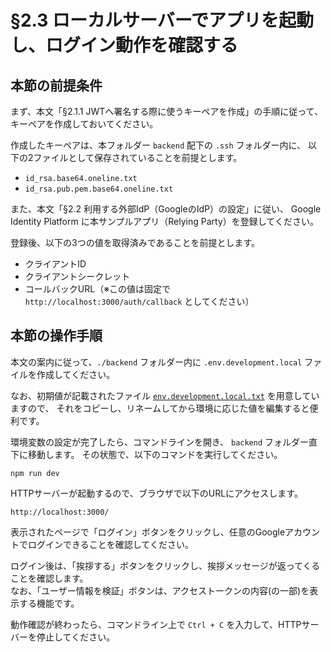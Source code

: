 # §2.3 ローカルサーバーでアプリを起動し、ログイン動作を確認する

## 本節の前提条件

まず、本文「§2.1.1 JWTへ署名する際に使うキーペアを作成」の手順に従って、
キーペアを作成しておいてください。

作成したキーペアは、本フォルダー `backend` 配下の `.ssh` フォルダー内に、
以下の2ファイルとして保存されていることを前提とします。

- `id_rsa.base64.oneline.txt`
- `id_rsa.pub.pem.base64.oneline.txt`

また、本文「§2.2 利用する外部IdP（GoogleのIdP）の設定」に従い、
Google Identity Platform に本サンプルアプリ（Relying Party）を登録してください。

登録後、以下の3つの値を取得済みであることを前提とします。

- クライアントID
- クライアントシークレット
- コールバックURL（※この値は固定で `http://localhost:3000/auth/callback` としてください）




## 本節の操作手順

本文の案内に従って、`./backend` フォルダー内に 
`.env.development.local` ファイルを作成してください。

なお、初期値が記載されたファイル 
[`env.development.local.txt`](./env.development.local.txt) 
を用意していますので、
それをコピーし、リネームしてから環境に応じた値を編集すると便利です。

環境変数の設定が完了したら、コマンドラインを開き、
`backend` フォルダー直下に移動します。
その状態で、以下のコマンドを実行してください。

```
npm run dev
```

HTTPサーバーが起動するので、ブラウザで以下のURLにアクセスします。

```
http://localhost:3000/
```

表示されたページで「ログイン」ボタンをクリックし、任意のGoogleアカウントでログインできることを確認してください。

ログイン後は、「挨拶する」ボタンをクリックし、挨拶メッセージが返ってくることを確認します。  
なお、「ユーザー情報を検証」ボタンは、アクセストークンの内容(の一部)を表示する機能です。

動作確認が終わったら、コマンドライン上で `Ctrl + C` を入力して、HTTPサーバーを停止してください。

